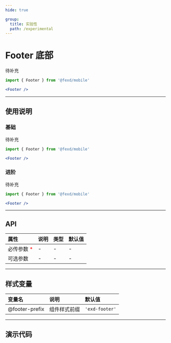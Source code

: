 ```yaml
---
hide: true

group:
  title: 实验性
  path: /experimental
---
```


# Footer 底部 <ImportCost name="Footer" />

待补充

<!-- prettier-ignore -->
```jsx | pure
import { Footer } from '@fexd/mobile'

<Footer />
```

---

## 使用说明

### 基础

待补充

<!-- prettier-ignore -->
```jsx | pure
import { Footer } from '@fexd/mobile'

<Footer />
```

### 进阶

待补充

<!-- prettier-ignore -->
```jsx | pure
import { Footer } from '@fexd/mobile'

<Footer />
```

---

## API

| 属性                                         | 说明 | 类型 | 默认值 |
| :------------------------------------------- | :--- | :--- | :----- |
| 必传参数 <span style="color: red;">\*</span> | -    | -    | -      |
| 可选参数                                     | -    | -    | -      |

---

## 样式变量

| 变量名         | 说明         | 默认值        |
| :------------- | :----------- | :------------ |
| @footer-prefix | 组件样式前缀 | `'exd-footer'` |

---

## 演示代码

<code src="./demos/demo1/index.tsx" />
